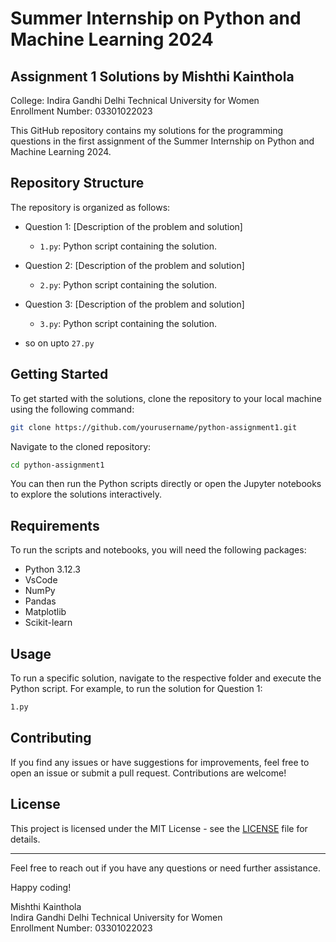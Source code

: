 # Summer Internship on Python and Machine Learning 2024

## Assignment 1 Solutions by Mishthi Kainthola

College: Indira Gandhi Delhi Technical University for Women  
Enrollment Number: 03301022023  

This GitHub repository contains my solutions for the programming questions in the first assignment of the Summer Internship on Python and Machine Learning 2024.

## Repository Structure

The repository is organized as follows:

- Question 1: [Description of the problem and solution]
  - `1.py`: Python script containing the solution.
    
- Question 2: [Description of the problem and solution]
  - `2.py`: Python script containing the solution.

- Question 3: [Description of the problem and solution]
  - `3.py`: Python script containing the solution.

- so on upto `27.py`

## Getting Started

To get started with the solutions, clone the repository to your local machine using the following command:

```bash
git clone https://github.com/yourusername/python-assignment1.git
```

Navigate to the cloned repository:

```bash
cd python-assignment1
```

You can then run the Python scripts directly or open the Jupyter notebooks to explore the solutions interactively.

## Requirements

To run the scripts and notebooks, you will need the following packages:

- Python 3.12.3
- VsCode
- NumPy
- Pandas
- Matplotlib
- Scikit-learn

## Usage

To run a specific solution, navigate to the respective folder and execute the Python script. For example, to run the solution for Question 1:

```bash
1.py
```

## Contributing

If you find any issues or have suggestions for improvements, feel free to open an issue or submit a pull request. Contributions are welcome!

## License

This project is licensed under the MIT License - see the [LICENSE](LICENSE) file for details.

---

Feel free to reach out if you have any questions or need further assistance.

Happy coding!

Mishthi Kainthola  
Indira Gandhi Delhi Technical University for Women  
Enrollment Number: 03301022023
